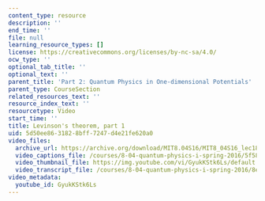```yaml
---
content_type: resource
description: ''
end_time: ''
file: null
learning_resource_types: []
license: https://creativecommons.org/licenses/by-nc-sa/4.0/
ocw_type: ''
optional_tab_title: ''
optional_text: ''
parent_title: 'Part 2: Quantum Physics in One-dimensional Potentials'
parent_type: CourseSection
related_resources_text: ''
resource_index_text: ''
resourcetype: Video
start_time: ''
title: Levinson's theorem, part 1
uid: 5d50ee86-3182-8bff-7247-d4e21fe620a0
video_files:
  archive_url: https://archive.org/download/MIT8.04S16/MIT8_04S16_lec18_s4_300k.mp4
  video_captions_file: /courses/8-04-quantum-physics-i-spring-2016/5f5840fc4c6b51d493e44316acdfdd8a_GyukKStk6Ls.vtt
  video_thumbnail_file: https://img.youtube.com/vi/GyukKStk6Ls/default.jpg
  video_transcript_file: /courses/8-04-quantum-physics-i-spring-2016/8ed147b0058d7b7088b657ad01cf5ec8_GyukKStk6Ls.pdf
video_metadata:
  youtube_id: GyukKStk6Ls
---
```

